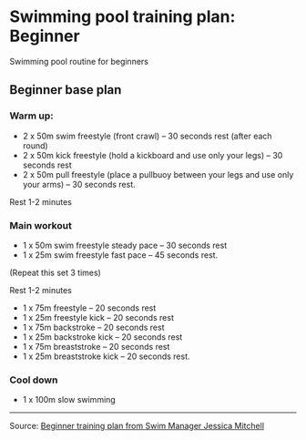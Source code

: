 # Swimming pool training plan: Beginner
Swimming pool routine for beginners 

## Beginner base plan

### Warm up:

- 2 x 50m swim freestyle (front crawl) – 30 seconds rest (after each round)
- 2 x 50m kick freestyle (hold a kickboard and use only your legs) – 30 seconds rest 
- 2 x 50m pull freestyle (place a pullbuoy between your legs and use only your arms) – 30 seconds rest. 

Rest 1-2 minutes

### Main workout

- 1 x 50m swim freestyle steady pace – 30 seconds rest
- 1 x 25m swim freestyle fast pace – 45 seconds rest.

(Repeat this set 3 times)

Rest 1-2 minutes

- 1 x 75m freestyle – 20 seconds rest
- 1 x 25m freestyle kick – 20 seconds rest
- 1 x 75m backstroke – 20 seconds rest
- 1 x 25m backstroke kick – 20 seconds rest
- 1 x 75m breaststroke – 20 seconds rest
- 1 x 25m breaststroke kick – 20 seconds rest.

### Cool down

- 1 x 100m slow swimming

---
Source: [Beginner training plan from Swim Manager Jessica Mitchell](https://www.nuffieldhealth.com/article/swimming-pool-training-plan-beginner)


